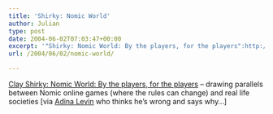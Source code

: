 ```yaml
---
title: 'Shirky: Nomic World'
author: Julian
type: post
date: 2004-06-02T07:03:47+00:00
excerpt: '"Shirky: Nomic World: By the players, for the players":http://shirky.com/writings/nomic.html  - drawing parallels between Nomic online games (where the rules can change) and real life societies [via "Adina Levin":http://alevin.com/weblog/archives/001406.html#001406]'
url: /2004/06/02/nomic-world/

---
```

[Clay Shirky: Nomic World: By the players, for the players][1] &#8211; drawing parallels between Nomic online games (where the rules can change) and real life societies [via [Adina Levin][2] who thinks he&#8217;s wrong and says why&#8230;]

 [1]: http://shirky.com/writings/nomic.html
 [2]: http://alevin.com/weblog/archives/001406.html#001406